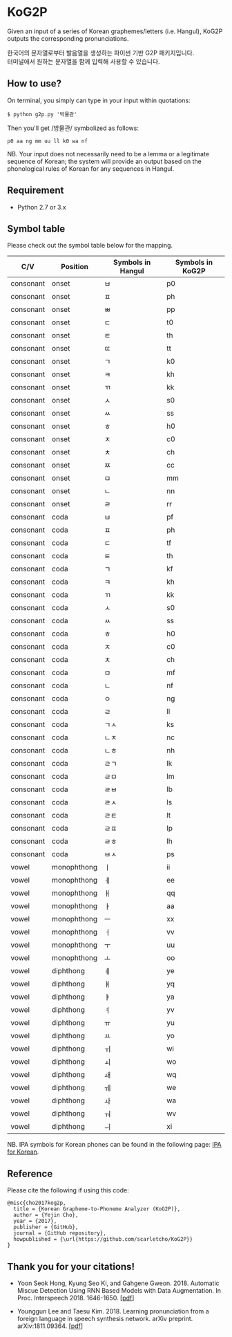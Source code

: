 # KoG2P
Given an input of a series of Korean graphemes/letters (i.e. Hangul), KoG2P outputs the corresponding pronunciations.

한국어의 문자열로부터 발음열을 생성하는 파이썬 기반 G2P 패키지입니다.  
터미널에서 원하는 문자열을 함께 입력해 사용할 수 있습니다.

## How to use?
On terminal, you simply can type in your input within quotations:

	$ python g2p.py '박물관'

Then you'll get /방물관/ symbolized as follows:

	p0 aa ng mm uu ll k0 wa nf

NB. Your input does not necessarily need to be a lemma or a legitimate sequence of Korean; the system will provide an output based on the phonological rules of Korean for any sequences in Hangul.

  
## Requirement
- Python 2.7 or 3.x

  
## Symbol table
Please check out the symbol table below for the mapping.

| C/V       | Position    | Symbols in Hangul | Symbols in KoG2P |
|-----------|-------------|-------|-------|
| consonant | onset       | ㅂ    | p0    |
| consonant | onset       | ㅍ    | ph    |
| consonant | onset       | ㅃ    | pp    |
| consonant | onset       | ㄷ    | t0    |
| consonant | onset       | ㅌ    | th    |
| consonant | onset       | ㄸ    | tt    |
| consonant | onset       | ㄱ    | k0    |
| consonant | onset       | ㅋ    | kh    |
| consonant | onset       | ㄲ    | kk    |
| consonant | onset       | ㅅ    | s0    |
| consonant | onset       | ㅆ    | ss    |
| consonant | onset       | ㅎ    | h0    |
| consonant | onset       | ㅈ    | c0    |
| consonant | onset       | ㅊ    | ch    |
| consonant | onset       | ㅉ    | cc    |
| consonant | onset       | ㅁ    | mm    |
| consonant | onset       | ㄴ    | nn    |
| consonant | onset       | ㄹ    | rr    |
| consonant | coda        | ㅂ    | pf    |
| consonant | coda        | ㅍ    | ph    |
| consonant | coda        | ㄷ    | tf    |
| consonant | coda        | ㅌ    | th    |
| consonant | coda        | ㄱ    | kf    |
| consonant | coda        | ㅋ    | kh    |
| consonant | coda        | ㄲ    | kk    |
| consonant | coda        | ㅅ    | s0    |
| consonant | coda        | ㅆ    | ss    |
| consonant | coda        | ㅎ    | h0    |
| consonant | coda        | ㅈ    | c0    |
| consonant | coda        | ㅊ    | ch    |
| consonant | coda        | ㅁ    | mf    |
| consonant | coda        | ㄴ    | nf    |
| consonant | coda        | ㅇ    | ng    |
| consonant | coda        | ㄹ    | ll    |
| consonant | coda        | ㄱㅅ  | ks    |
| consonant | coda        | ㄴㅈ  | nc    |
| consonant | coda        | ㄴㅎ  | nh    |
| consonant | coda        | ㄹㄱ  | lk    |
| consonant | coda        | ㄹㅁ  | lm    |
| consonant | coda        | ㄹㅂ  | lb    |
| consonant | coda        | ㄹㅅ  | ls    |
| consonant | coda        | ㄹㅌ  | lt    |
| consonant | coda        | ㄹㅍ  | lp    |
| consonant | coda        | ㄹㅎ  | lh    |
| consonant | coda        | ㅂㅅ  | ps    |
| vowel     | monophthong | ㅣ    | ii    |
| vowel     | monophthong | ㅔ    | ee    |
| vowel     | monophthong | ㅐ    | qq    |
| vowel     | monophthong | ㅏ    | aa    |
| vowel     | monophthong | ㅡ    | xx    |
| vowel     | monophthong | ㅓ    | vv    |
| vowel     | monophthong | ㅜ    | uu    |
| vowel     | monophthong | ㅗ    | oo    |
| vowel     | diphthong   | ㅖ    | ye    |
| vowel     | diphthong   | ㅒ    | yq    |
| vowel     | diphthong   | ㅑ    | ya    |
| vowel     | diphthong   | ㅕ    | yv    |
| vowel     | diphthong   | ㅠ    | yu    |
| vowel     | diphthong   | ㅛ    | yo    |
| vowel     | diphthong   | ㅟ    | wi    |
| vowel     | diphthong   | ㅚ    | wo    |
| vowel     | diphthong   | ㅙ    | wq    |
| vowel     | diphthong   | ㅞ    | we    |
| vowel     | diphthong   | ㅘ    | wa    |
| vowel     | diphthong   | ㅝ    | wv    |
| vowel     | diphthong   | ㅢ    | xi    |
  
NB. IPA symbols for Korean phones can be found in the following page: [IPA for Korean](https://en.wikipedia.org/wiki/Help:IPA_for_Korean).   

## Reference
Please cite the following if using this code:

	@misc{cho2017kog2p,
	  title = {Korean Grapheme-to-Phoneme Analyzer (KoG2P)},
	  author = {Yejin Cho},
	  year = {2017},
	  publisher = {GitHub},
	  journal = {GitHub repository},
	  howpublished = {\url{https://github.com/scarletcho/KoG2P}}
	}

## Thank you for your citations!

- Yoon Seok Hong, Kyung Seo Ki, and Gahgene Gweon. 2018. Automatic Miscue Detection Using RNN Based Models with Data Augmentation. In Proc. Interspeech 2018. 1646-1650. [[pdf](https://www.isca-speech.org/archive/Interspeech_2018/pdfs/1644.pdf)]

- Younggun Lee and Taesu Kim. 2018. Learning pronunciation from a foreign language in speech synthesis network. arXiv preprint. arXiv:1811.09364. [[pdf](https://arxiv.org/pdf/1811.09364v1.pdf)]
